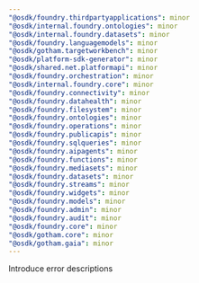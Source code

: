```yaml
---
"@osdk/foundry.thirdpartyapplications": minor
"@osdk/internal.foundry.ontologies": minor
"@osdk/internal.foundry.datasets": minor
"@osdk/foundry.languagemodels": minor
"@osdk/gotham.targetworkbench": minor
"@osdk/platform-sdk-generator": minor
"@osdk/shared.net.platformapi": minor
"@osdk/foundry.orchestration": minor
"@osdk/internal.foundry.core": minor
"@osdk/foundry.connectivity": minor
"@osdk/foundry.datahealth": minor
"@osdk/foundry.filesystem": minor
"@osdk/foundry.ontologies": minor
"@osdk/foundry.operations": minor
"@osdk/foundry.publicapis": minor
"@osdk/foundry.sqlqueries": minor
"@osdk/foundry.aipagents": minor
"@osdk/foundry.functions": minor
"@osdk/foundry.mediasets": minor
"@osdk/foundry.datasets": minor
"@osdk/foundry.streams": minor
"@osdk/foundry.widgets": minor
"@osdk/foundry.models": minor
"@osdk/foundry.admin": minor
"@osdk/foundry.audit": minor
"@osdk/foundry.core": minor
"@osdk/gotham.core": minor
"@osdk/gotham.gaia": minor
---
```


Introduce error descriptions
